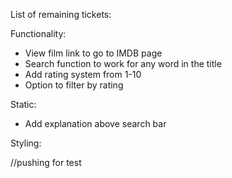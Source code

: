 List of remaining tickets:

Functionality:
+ View film link to go to IMDB page
+ Search function to work for any word in the title
+ Add rating system from 1-10
+ Option to filter by rating

Static:
+ Add explanation above search bar
<!-- + Add name of film -->

Styling:
<!-- + Logo / title / name of product -->
<!-- + Background Colour -->
<!-- + Button styling -->

//pushing for test